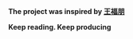 **The project was inspired by [王福朋](https://github.com/wangfupeng1988/read-notes)**

**Keep reading. Keep producing**
